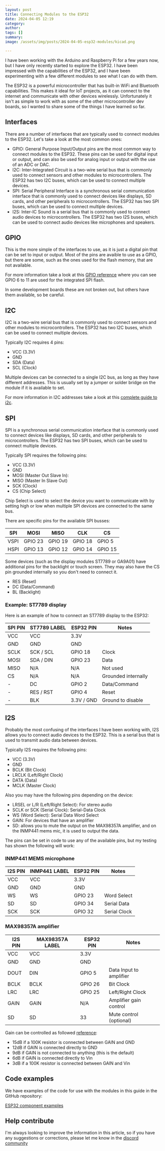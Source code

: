 ```yaml
---
layout: post
title: Connecting Modules to the ESP32
date: 2024-04-05 12:19
category: 
author: 
tags: []
summary: 
image: /assets/img/posts/2024-04-05-esp32-modules/kicad.png

---
```


I have been working with the Arduino and Raspberry Pi for a few years now, but I have only recently started to explore the ESP32. I have been impressed with the capabilities of the ESP32, and I have been experimenting with a few different modules to see what I can do with them.

The ESP32 is a powerful microcontroller that has built-in WiFi and Bluetooth capabilities. This makes it ideal for IoT projects, as it can connect to the internet and communicate with other devices wirelessly. Unfortunately it isn't as simple to work with as some of the other microcontroller dev boards, so I wanted to share some of the things I have learned so far.

## Interfaces

There are a number of interfaces that are typically used to connect modules to the ESP32. Let's take a look at the most common ones:

- GPIO: General Purpose Input/Output pins are the most common way to connect modules to the ESP32. These pins can be used for digital input or output, and can also be used for analog input or output with the use of an ADC or DAC.
- I2C: Inter-Integrated Circuit is a two-wire serial bus that is commonly used to connect sensors and other modules to microcontrollers. The ESP32 has two I2C buses, which can be used to connect multiple devices.
- SPI: Serial Peripheral Interface is a synchronous serial communication interface that is commonly used to connect devices like displays, SD cards, and other peripherals to microcontrollers. The ESP32 has two SPI buses, which can be used to connect multiple devices.
- I2S: Inter-IC Sound is a serial bus that is commonly used to connect audio devices to microcontrollers. The ESP32 has two I2S buses, which can be used to connect audio devices like microphones and speakers.

## GPIO

This is the more simple of the interfaces to use, as it is just a digital pin that can be set to input or output. Most of the pins are avaible to use as a GPIO, but there are some, such as the ones used for the flash memory, that are not available.

For more information take a look at this [GPIO reference](https://randomnerdtutorials.com/esp32-pinout-reference-gpios/) where you can see GPIO 6 to 11 are used for the integrated SPI flash.

In some development boards these are not broken out, but others have them available, so be careful.

## I2C

I2C is a two-wire serial bus that is commonly used to connect sensors and other modules to microcontrollers. The ESP32 has two I2C buses, which can be used to connect multiple devices.

Typically I2C requires 4 pins:
- VCC (3.3V)
- GND
- SDA (Data)
- SCL (Clock)

Multiple devices can be connected to a single I2C bus, as long as they have different addresses. This is usually set by a jumper or solder bridge on the module if it is available to set.

For more information in I2C addresses take a look at this [complete guide to i2c](https://randomnerdtutorials.com/esp32-i2c-communication-arduino-ide/).

## SPI

SPI is a synchronous serial communication interface that is commonly used to connect devices like displays, SD cards, and other peripherals to microcontrollers. The ESP32 has two SPI buses, which can be used to connect multiple devices.

Typically SPI requires the following pins:
- VCC (3.3V)
- GND
- MOSI (Master Out Slave In):
- MISO (Master In Slave Out)
- SCK (Clock)
- CS (Chip Select)

Chip Select is used to select the device you want to communicate with by setting high or low when multiple SPI devices are connected to the same bus.

There are specific pins for the available SPI busses:

| SPI |	MOSI | MISO | CLK | CS
| --- | --- | --- | --- | ---
| VSPI | GPIO 23 | GPIO 19 | GPIO 18 | GPIO 5
| HSPI | GPIO 13 | GPIO 12 | GPIO 14 | GPIO 15

Some devices (such as the display modules ST7789 or GA9A01) have additional pins for the backlight or touch screen. They may also have the CS pin grounded internally so you don't need to connect it.

- RES (Reset)
- DC (Data/Command)
- BL (Backlight)

### Example: ST7789 display

Here is an example of how to connect an ST7789 display to the ESP32:

| SPI PIN | ST7789 LABEL | ESP32 PIN | Notes
| --- | --- | --- | ---
| VCC | VCC | 3.3V |
| GND | GND | GND |
| SCLK | SCK / SCL | GPIO 18 | Clock
| MOSI | SDA / DIN | GPIO 23 | Data
| MISO | N/A | N/A | Not used
| CS | N/A | N/A | Grounded internally
| - | DC | GPIO 2 | Data/Command
| - | RES / RST | GPIO 4 | Reset
| - | BLK | 3.3V / GND | Ground to disable

## I2S

Probably the most confusing of the interfaces I have been working with, I2S allows you to connect audio devices to the ESP32. This is a serial bus that is used to transmit audio data between devices.

Typically I2S requires the following pins:

- VCC (3.3V)
- GND
- BCLK (Bit Clock)
- LRCLK (Left/Right Clock)
- DATA (Data)
- MCLK (Master Clock)

Also you may have the following pins depending on the device:
- LRSEL or L/R (Left/Right Select): For stereo audio
- SCLK or SCK (Serial Clock): Serial-Data Clock
- WS (Word Select): Serial Data Word Select
- GAIN: For devices that have an amplifier
- SD: allows you to mute the output on the MAX98357A amplifier, and on the INMP441 mems mic, it is used to output the data.

The pins can be set in code to use any of the available pins, but my testing has shown the following will work:

### INMP441 MEMS microphone

| I2S PIN | INMP441 LABEL | ESP32 PIN | Notes
| --- | --- | --- | ---
| VCC | VCC | 3.3V |
| GND | GND | GND |
| WS | WS | GPIO 23 | Word Select
| SD | SD | GPIO 34 | Serial Data
| SCK | SCK | GPIO 32 | Serial Clock

### MAX98357A amplifier

| I2S PIN | MAX98357A LABEL | ESP32 PIN | Notes
| --- | --- | --- | ---
| VCC | VCC | 3.3V |
| GND | GND | GND |
| DOUT | DIN | GPIO 5 | Data Input to amplifier
| BCLK | BCLK | GPIO 26 | Bit Clock
| LRC | LRC | GPIO 25 | Left/Right Clock
| GAIN | GAIN | N/A | Amplifier gain control
| SD | SD | 33 | Mute control (optional)

Gain can be controlled as followed [reference](https://learn.adafruit.com/adafruit-max98357-i2s-class-d-mono-amp/pinouts):

- 15dB if a 100K resistor is connected between GAIN and GND
- 12dB if GAIN is connected directly to GND
- 9dB if GAIN is not connected to anything (this is the default)
- 6dB if GAIN is connected directly to Vin
- 3dB if a 100K resistor is connected between GAIN and Vin

## Code examples

We have examples of the code for use with the modules in this guide in the GitHub repository:

[ESP32 component examples](https://github.com/makerforgetech/components/tree/main/examples/esp32)


## Help contribute

I'm always looking to improve the information in this article, so if you have any suggestions or corrections, please let me know in the [discord community](https://bit.ly/makerforge-community)
